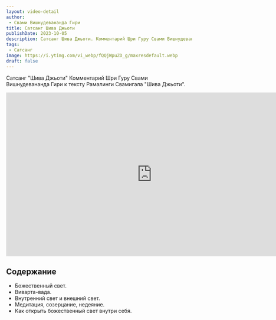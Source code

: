 ```yaml
---
layout: video-detail
author:
 - Свами Вишнудевананда Гири
title: Сатсанг Шива Джьоти
publishDate: 2023-10-05
description: Сатсанг Шива Джьоти. Комментарий Шри Гуру Свами Вишнудевананда Гири к тексту Рамалинги Свамигала "Шива Джьоти".
tags: 
 - Сатсанг
image: https://i.ytimg.com/vi_webp/fQQjWpuZD_g/maxresdefault.webp
draft: false
---
```


 Сатсанг "Шива Джьоти"
Комментарий Шри Гуру Свами Вишнудевананда Гири к тексту Рамалинги Свамигала "Шива Джьоти".

<iframe width="790" height="444" src="https://www.youtube.com/embed/fQQjWpuZD_g" frameborder="0" allowfullscreen=""></iframe> 

## Содержание
- Божественный свет.
- Виварта-вада.
- Внутренний свет и внешний свет.
- Медитация, созерцание, недеяние.
- Как открыть божественный свет внутри себя.